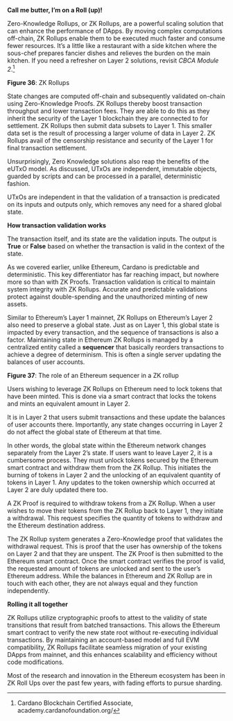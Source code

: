 **Call me butter, I’m on a Roll (up)!** 

Zero-Knowledge Rollups, or ZK Rollups, are a powerful scaling solution that can enhance the performance of DApps. By moving complex computations off-chain, ZK Rollups enable them to be executed much faster and consume fewer resources. It’s a little like a restaurant with a side kitchen where the sous-chef prepares fancier dishes and relieves the burden on the main kitchen. If you need a refresher on Layer 2 solutions, revisit *CBCA Module 2*.[^1] 

**Figure 36**: ZK Rollups

State changes are computed off-chain and subsequently validated on-chain using Zero-Knowledge Proofs. ZK Rollups thereby boost transaction throughput and lower transaction fees. They are able to do this as they inherit the security of the Layer 1 blockchain they are connected to for settlement. ZK Rollups then submit data subsets to Layer 1. This smaller data set is the result of processing a larger volume of data in Layer 2. ZK Rollups avail of the censorship resistance and security of the Layer 1 for final transaction settlement.

Unsurprisingly, Zero Knowledge solutions also reap the benefits of the eUTxO model. As discussed, UTxOs are independent, immutable objects, guarded by scripts and can be processed in a parallel, deterministic fashion.  

UTxOs are independent in that the validation of a transaction is predicated on its inputs and outputs only, which removes any need for a shared global state. 

**How transaction validation works**

The transaction itself, and its state are the validation inputs. The output is **True** or **False** based on whether the transaction is valid in the context of the state. 

As we covered earlier, unlike Ethereum, Cardano is predictable and deterministic. This key differentiator has far reaching impact, but nowhere more so than with ZK Proofs. Transaction validation is critical to maintain system integrity with ZK Rollups. Accurate and predictable validations protect against double-spending and the unauthorized minting of new assets. 

Similar to Ethereum’s Layer 1 mainnet, ZK Rollups on Ethereum’s Layer 2 also need to preserve a global state. Just as on Layer 1, this global state is impacted by every transaction, and the sequence of transactions is also a factor. Maintaining state in Ethereum ZK Rollups is managed by a centralized entity called a **sequencer** that basically reorders transactions to achieve a degree of determinism. This is often a single server updating the balances of user accounts.

**Figure 37**: The role of an Ethereum sequencer in a ZK rollup 

Users wishing to leverage ZK Rollups on Ethereum need to lock tokens that have been minted. This is done via a smart contract that locks the tokens and mints an equivalent amount in Layer 2. 

It is in Layer 2 that users submit transactions and these update the balances of user accounts there. Importantly, any state changes occurring in Layer 2 do not affect the global state of Ethereum at that time. 

In other words, the global state within the Ethereum network changes separately from the Layer 2’s state. If users want to leave Layer 2, it is a cumbersome process. They must unlock tokens secured by the Ethereum smart contract and withdraw them from the ZK Rollup. This initiates the burning of tokens in Layer 2 and the unlocking of an equivalent quantity of tokens in Layer 1. Any updates to the token ownership which occurred at Layer 2 are duly updated there too. 

A ZK Proof is required to withdraw tokens from a ZK Rollup. When a user wishes to move their tokens from the ZK Rollup back to Layer 1, they initiate a withdrawal. This request specifies the quantity of tokens to withdraw and the Ethereum destination address. 

The ZK Rollup system generates a Zero-Knowledge proof that validates the withdrawal request. This is proof that the user has ownership of the tokens on Layer 2 and that they are unspent. The ZK Proof is then submitted to the Ethereum smart contract. Once the smart contract verifies the proof is valid, the requested amount of tokens are unlocked and sent to the user’s Ethereum address. While the balances in Ethereum and ZK Rollup are in touch with each other, they are not always equal and they function independently. 

**Rolling it all together**

ZK Rollups utilize cryptographic proofs to attest to the validity of state transitions that result from batched transactions. This allows the Ethereum smart contract to verify the new state root without re-executing individual transactions. By maintaining an account-based model and full EVM compatibility, ZK Rollups facilitate seamless migration of your existing DApps from mainnet,  and this enhances scalability and efficiency without code modifications. 

Most of the research and innovation in the Ethereum ecosystem has been in ZK Roll Ups over the past few years, with fading efforts to pursue sharding. 

[^1]: Cardano Blockchain Certified Associate, academy.cardanofoundation.org/
